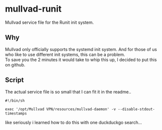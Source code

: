# mullvad-runit
Mullvad service file for the Runit init system.
## Why
Mullvad only officially supports the systemd init system. And for those of us who like to use different init systems, this can be a problem. \
To save you the 2 minutes it would take to whip this up, I decided to put this on github.

## Script
The actual service file is so small that I can fit it in the readme..

```
#!/bin/sh

exec '/opt/Mullvad VPN/resources/mullvad-daemon' -v --disable-stdout-timestamps
```

like seriously i learned how to do this with one duckduckgo search...
